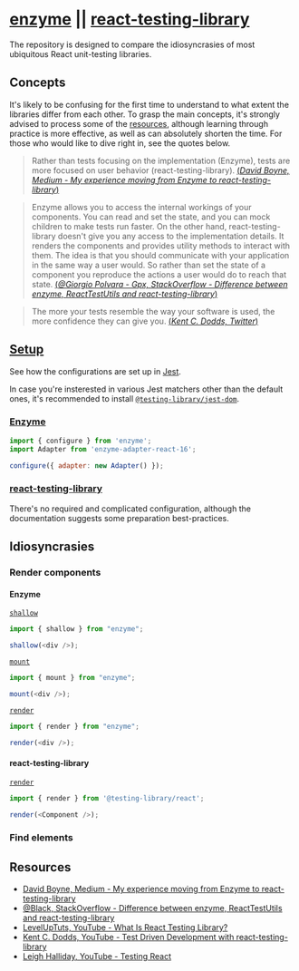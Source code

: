 # [enzyme](https://github.com/airbnb/enzyme) || [react-testing-library](https://github.com/testing-library/react-testing-library)

The repository is designed to compare the idiosyncrasies of most ubiquitous React unit-testing libraries.

## Concepts

It's likely to be confusing for the first time to understand to what extent the libraries differ from each other. To grasp the main concepts, it's strongly advised to process some of the [resources](#Resources), although learning through practice is more effective, as well as can absolutely shorten the time. For those who would like to dive right in, see the quotes below.

> Rather than tests focusing on the implementation (Enzyme), tests are more focused on user behavior (react-testing-library). [(*David Boyne, Medium - My experience moving from Enzyme to react-testing-library*)](https://medium.com/@boyney123/my-experience-moving-from-enzyme-to-react-testing-library-5ac65d992ce)

> Enzyme allows you to access the internal workings of your components. You can read and set the state, and you can mock children to make tests run faster. On the other hand, react-testing-library doesn't give you any access to the implementation details. It renders the components and provides utility methods to interact with them. The idea is that you should communicate with your application in the same way a user would. So rather than set the state of a component you reproduce the actions a user would do to reach that state. [(*@Giorgio Polvara - Gpx, StackOverflow - Difference between enzyme, ReactTestUtils and react-testing-library*)](https://stackoverflow.com/a/54152893/9599137)

> The more your tests resemble the way your software is used, the more confidence they can give you. [(*Kent C. Dodds, Twitter*)](https://twitter.com/kentcdodds/status/977018512689455106?ref_src=twsrc%5Etfw)

## [Setup](./test-configs)

See how the configurations are set up in [Jest](./jest.config.js).

In case you're insterested in various Jest matchers other than the default ones, it's recommended to install [`@testing-library/jest-dom`](https://github.com/testing-library/jest-dom).

### [Enzyme](https://airbnb.io/enzyme/docs/installation/)

```js
import { configure } from 'enzyme';
import Adapter from 'enzyme-adapter-react-16';

configure({ adapter: new Adapter() });
```

### [react-testing-library](https://github.com/testing-library/react-testing-library#installation)

There's no required and complicated configuration, although the documentation suggests some preparation best-practices.

## Idiosyncrasies

### Render components

#### Enzyme

[`shallow`](https://airbnb.io/enzyme/docs/api/shallow.html)

```js
import { shallow } from "enzyme";

shallow(<div />);
```

[`mount`](https://airbnb.io/enzyme/docs/api/mount.html)

```js
import { mount } from "enzyme";

mount(<div />);
```

[`render`](https://airbnb.io/enzyme/docs/api/render.html)

```js
import { render } from "enzyme";

render(<div />);
```

#### react-testing-library

[`render`](https://testing-library.com/docs/react-testing-library/api#render)

```js
import { render } from '@testing-library/react';

render(<Component />);
```

### Find elements

## Resources

- [David Boyne, Medium - My experience moving from Enzyme to react-testing-library](https://medium.com/@boyney123/my-experience-moving-from-enzyme-to-react-testing-library-5ac65d992ce)
- [@Black, StackOverflow - Difference between enzyme, ReactTestUtils and react-testing-library](https://stackoverflow.com/questions/54152562/difference-between-enzyme-reacttestutils-and-react-testing-library)
- [LevelUpTuts, YouTube - What Is React Testing Library?](https://www.youtube.com/watch?v=JKOwJUM4_RM)
- [Kent C. Dodds, YouTube - Test Driven Development with react-testing-library](https://www.youtube.com/watch?v=kCR3JAR7CHE)
- [Leigh Halliday, YouTube - Testing React](https://www.youtube.com/playlist?list=PL8fumNHsC-3NaPNxh2bous6bBDWwJ4r1-)